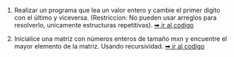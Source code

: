 1.  Realizar un programa que lea un valor entero y cambie el primer digito con el último y viceversa. (Restriccion: No pueden usar arreglos para resolverlo, unicamente estructuras repetitivas). [➡ ir al codigo]()

2.  Inicialice una matriz con números enteros de tamaño mxn y encuentre el mayor elemento de la matriz. Usando recursividad. [➡ ir al codigo]()
